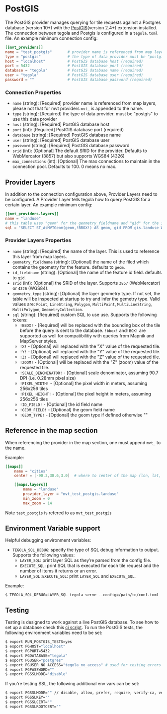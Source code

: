 # PostGIS
The PostGIS provider manages querying for tile requests against a Postgres database (version 10+) with the [PostGIS](http://postgis.net/)(version 2.4+) extension installed. The connection between tegola and Postgis is configured in a `tegola.toml` file. An example minimum connection config:


```toml
[[mvt_providers]]
name = "test_postgis"       # provider name is referenced from map layers (required)
type = "postgis"            # the type of data provider must be "postgis" for this data provider (required)
host = "localhost"          # PostGIS database host (required)
port = 5432                 # PostGIS database port (required)
database = "tegola"         # PostGIS database name (required)
user = "tegola"             # PostGIS database user (required)
password = ""               # PostGIS database password (required)
```

### Connection Properties

- `name` (string): [Required] provider name is referenced from map layers, please not that for mvt providers `mvt_` is appended to the name. 
- `type` (string): [Required] the type of data provider. must be "postgis" to use this data provider
- `host` (string): [Required] PostGIS database host
- `port` (int): [Required] PostGIS database port (required)
- `database` (string): [Required] PostGIS database name
- `user` (string): [Required] PostGIS database user
- `password` (string): [Required] PostGIS database password
- `srid` (int): [Optional] The default SRID for the provider. Defaults to WebMercator (3857) but also supports WGS84 (4326)
- `max_connections` (int): [Optional] The max connections to maintain in the connection pool. Defaults to 100. 0 means no max.

## Provider Layers
In addition to the connection configuration above, Provider Layers need to be configured. A Provider Layer tells tegola how to query PostGIS for a certain layer. An example minimum config:

```toml
[[mvt_providers.layers]]
name = "landuse"
# this table uses "geom" for the geometry_fieldname and "gid" for the id_fieldname so they don't need to be configured
sql = "SELECT ST_AsMVTGeom(geom,!BBOX!) AS geom, gid FROM gis.landuse WHERE geom && !BBOX!"
```

### Provider Layers Properties

- `name` (string): [Required] the name of the layer. This is used to reference this layer from map layers.
- `geometry_fieldname` (string): [Optional] the name of the filed which contains the geometry for the feature. defaults to `geom`.
- `id_fieldname` (string): [Optional] the name of the feature id field. defaults to `gid`.
- `srid` (int): [Optional] the SRID of the layer. Supports `3857` (WebMercator) or `4326` (WGS84).
- `geometry_type` (string): [Optional] the layer geometry type. If not set, the table will be inspected at startup to try and infer the gemetry type. Valid values are: `Point`, `LineString`, `Polygon`, `MultiPoint`, `MultiLineString`, `MultiPolygon`, `GeometryCollection`.
- `sql` (string): [Required] custom SQL to use use. Supports the following tokens:
  - `!BBOX!` - [Required] will be replaced with the bounding box of the tile before the query is sent to the database. `!bbox!` and`!BOX!` are supported as well for compatibilitiy with queries from Mapnik and MapServer styles.
  - `!X!` - [Optional] will replaced with the "X" value of the requested tile.
  - `!Y!` - [Optional] will replaced with the "Y" value of the requested tile.
  - `!Z!` - [Optional] will replaced with the "Z" value of the requested tile.
  - `!ZOOM!` - [Optional] will be replaced with the "Z" (zoom) value of the requested tile.
  - `!SCALE_DENOMINATOR!` - [Optional] scale denominator, assuming 90.7 DPI (i.e. 0.28mm pixel size)
  - `!PIXEL_WIDTH!` - [Optional] the pixel width in meters, assuming 256x256 tiles
  - `!PIXEL_HEIGHT!` - [Optional] the pixel height in meters, assuming 256x256 tiles
  - `!ID_FIELD!` - [Optional] the id field name
  - `!GEOM_FIELD!` - [Optional] the geom field name
  - `!GEOM_TYPE!` - [Optional] the geom type if defined otherwise ""

## Reference in the map section

When referencing the provider in the map section, one must append `mvt_` to the name. 

Example:

```toml
[[maps]]
    name = "cities"
    center = [-90.2,38.6,3.0]  # where to center of the map (lon, lat, zoom)

    [[maps.layers]]
        name = "landuse"
        provider_layer = "mvt_test_postgis.landuse"
        min_zoom = 0
        max_zoom = 14

```

Note `test_postgis` is refered to as `mvt_test_postgis`

## Environment Variable support
Helpful debugging environment variables:

- `TEGOLA_SQL_DEBUG`: specify the type of SQL debug information to output. Supports the following values:
  - `LAYER_SQL`: print layer SQL as they’re parsed from the config file.
  - `EXECUTE_SQL`: print SQL that is executed for each tile request and the number of items it returns or an error.
  - `LAYER_SQL:EXECUTE_SQL`: print `LAYER_SQL` and `EXECUTE_SQL`.

Example:

```
$ TEGOLA_SQL_DEBUG=LAYER_SQL tegola serve --config=/path/to/conf.toml
```

## Testing
Testing is designed to work against a live PostGIS database. To see how to set up a database check this [ci script](https://github.com/go-spatial/tegola/blob/master/ci/config_postgis.sh). To run the PostGIS tests, the following environment variables need to be set:

```bash
$ export RUN_POSTGIS_TESTS=yes
$ export PGHOST="localhost"
$ export PGPORT=5432
$ export PGDATABASE="tegola"
$ export PGUSER="postgres"
$ export PGUSER_NO_ACCESS="tegola_no_access" # used for testing errors when user does not have read permissions on a table
$ export PGPASSWORD=""
$ export PGSSLMODE="disable"
```

If you're testing SSL, the following additional env vars can be set:

```bash
$ export PGSSLMODE="" // disable, allow, prefer, require, verify-ca, verify-full
$ export PGSSLKEY=""
$ export PGSSLCERT=""
$ export PGSSLROOTCERT=""
```
